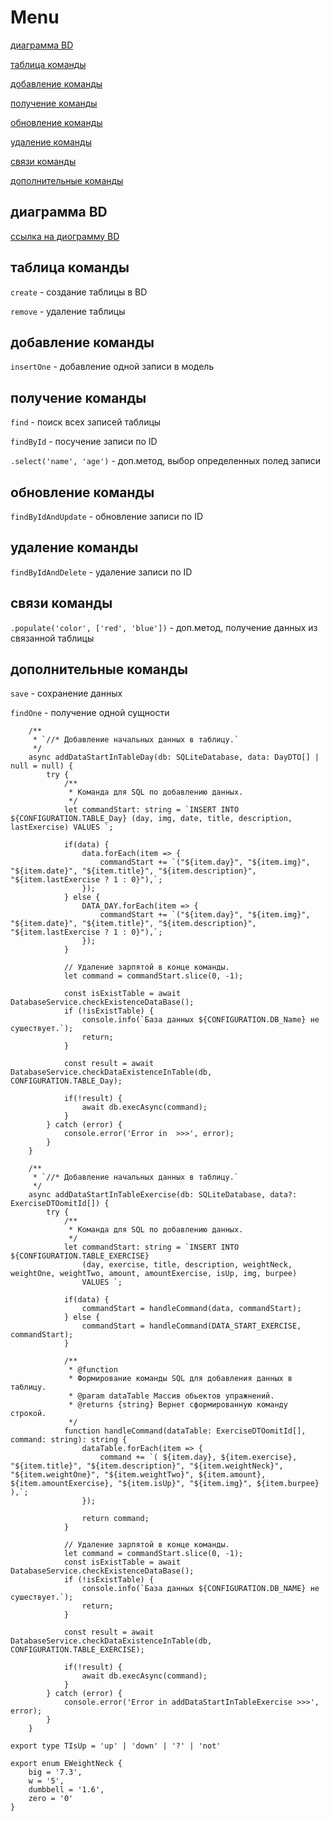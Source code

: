 # Menu

[диаграмма BD](#диаграмма-bd)

[таблица команды](#таблица-команды)

[добавление команды](#добавление-команды)

[получение команды](#получение-команды)

[обновление команды](#обновление-команды)

[удаление команды](#удаление-команды)

[связи команды](#связи-команды)

[дополнительные команды](#дополнительные-команды)

## диаграмма BD

[ссылка на диограмму BD](https://app.diagrams.net/#G1nLtGVJ3J262TntzBlExsixzFjgsQTEmj#%7B%22pageId%22%3A%22dVbUphDdP3_9vKwfMPyg%22%7D)


## таблица команды

`create` - создание таблицы в BD

`remove` - удаление таблицы

## добавление команды

`insertOne` - добавление одной записи в модель

## получение команды

`find` - поиск всех записей таблицы

`findById` - посучение записи по ID

`.select('name', 'age')` - доп.метод, выбор определенных полед записи

## обновление команды

`findByIdAndUpdate` - обновление записи по ID


## удаление команды

`findByIdAndDelete` - удаление записи по ID

## связи команды

`.populate('color', ['red', 'blue'])` - доп.метод, получение данных из связанной таблицы 


## дополнительные команды

`save` - сохранение данных

`findOne` - получение одной сущности





```
    /**
     * `//* Добавление начальных данных в таблицу.`
     */
    async addDataStartInTableDay(db: SQLiteDatabase, data: DayDTO[] | null = null) {
        try {
            /**
             * Команда для SQL по добавлению данных.
             */
            let commandStart: string = `INSERT INTO ${CONFIGURATION.TABLE_Day} (day, img, date, title, description, lastExercise) VALUES `;

            if(data) {
                data.forEach(item => {
                    commandStart += `("${item.day}", "${item.img}", "${item.date}", "${item.title}", "${item.description}", "${item.lastExercise ? 1 : 0}"),`;
                });
            } else {
                DATA_DAY.forEach(item => {
                    commandStart += `("${item.day}", "${item.img}", "${item.date}", "${item.title}", "${item.description}", "${item.lastExercise ? 1 : 0}"),`;
                });
            }

            // Удаление зарпятой в конце команды.
            let command = commandStart.slice(0, -1);

            const isExistTable = await DatabaseService.checkExistenceDataBase();
            if (!isExistTable) {
                console.info(`База данных ${CONFIGURATION.DB_Name} не сушествует.`);
                return;
            }

            const result = await DatabaseService.checkDataExistenceInTable(db, CONFIGURATION.TABLE_Day);
            
            if(!result) {
                await db.execAsync(command);
            }
        } catch (error) {
            console.error('Error in  >>>', error);
        }
    }
```

```
    /**
     * `//* Добавление начальных данных в таблицу.`
     */
    async addDataStartInTableExercise(db: SQLiteDatabase, data?: ExerciseDTOomitId[]) {
        try {
            /**
             * Команда для SQL по добавлению данных.
             */
            let commandStart: string = `INSERT INTO ${CONFIGURATION.TABLE_EXERCISE} 
                (day, exercise, title, description, weightNeck, weightOne, weightTwo, amount, amountExercise, isUp, img, burpee) 
                VALUES `;

            if(data) {
                commandStart = handleCommand(data, commandStart);
            } else {
                commandStart = handleCommand(DATA_START_EXERCISE, commandStart);
            }

            /**
             * @function
             * Формирование команды SQL для добавления данных в таблицу.
             * @param dataTable Массив обьектов упражнений.
             * @returns {string} Вернет сформированную команду строкой.
             */
            function handleCommand(dataTable: ExerciseDTOomitId[], command: string): string {
                dataTable.forEach(item => {
                    command += `( ${item.day}, ${item.exercise}, "${item.title}", "${item.description}", "${item.weightNeck}", "${item.weightOne}", "${item.weightTwo}", ${item.amount}, ${item.amountExercise}, "${item.isUp}", "${item.img}", ${item.burpee} ),`;
                });

                return command;
            }

            // Удаление зарпятой в конце команды.
            let command = commandStart.slice(0, -1);
            const isExistTable = await DatabaseService.checkExistenceDataBase();
            if (!isExistTable) {
                console.info(`База данных ${CONFIGURATION.DB_NAME} не сушествует.`);
                return;
            }

            const result = await DatabaseService.checkDataExistenceInTable(db, CONFIGURATION.TABLE_EXERCISE);

            if(!result) {
                await db.execAsync(command);
            }
        } catch (error) {
            console.error('Error in addDataStartInTableExercise >>>', error);
        }
    }
```

```
export type TIsUp = 'up' | 'down' | '?' | 'not'

export enum EWeightNeck {
    big = '7.3',
    w = '5',
    dumbbell = '1.6',
    zero = '0'
}
```

